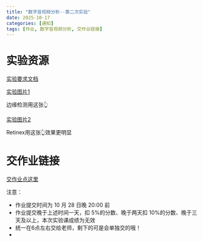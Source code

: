 ```yaml
---
title: "数字音视频分析--第二次实验"
date: 2025-10-17
categories: [通知]
tags: [作业, 数字音视频分析, 交作业链接]
---
```

# 实验资源

[实验要求文档](/assets/docs/post/20251017/数字音视频分析第二次实验.pdf/)

[实验图片1](/assets/img/post/20251017/边缘检测.jpeg)

边缘检测用这张👆

[实验图片2](/assets/img/post/20251017/reninex.jpeg)

Retinex用这张👆效果更明显

# 交作业链接

[交作业点这里](https://docs.qq.com/form/page/DVE1TSWt0Z3VvdHdL)

注意：
- 作业提交时间为 10 月 28 日晚 20:00 前
- 作业提交晚于上述时间一天，扣 5%的分数、晚于两天扣 10%的分数、晚于三天及以上，本次实验课成绩为无效
- 统一在6点左右交给老师，剩下的可是会单独交的哦！
- 
